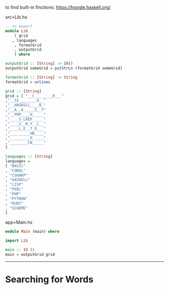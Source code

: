 
to find built-in finctions: https://hoogle.haskell.org/

src>Lib.hs
```haskell
-- to export
module Lib
	( grid
   , languages
    , formatGrid
    , outputGrid
    ) where

outputGrid :: [String] -> IO()
outputGrid someGrid = putStrLn (formatGrid someGrid)

formatGrid :: [String] -> String
formatGrid = unlines

grid :: [String]
grid = [ "__C________R___"
,"__SI________U__"
,"__HASKELL____B_"
,"__A__A_____S__Y"
,"__PHP____H_____"
,"____S_LREP_____"
,"____I__M_Y__L__"
,"____L_E__T_O___"
,"_________HB____"
,"_________O_____"
,"________CN_____"
]

languages :: [String]
languages =
[ "BASIC"
, "COBOL"
, "CSHARP"
, "HASKELL"
, "LISP"
, "PERL"
, "PHP"
, "PYTHON"
, "RUBY"
, "SCHEME"
]
```


app>Main.hs
```haskell
module Main (main) where

import Lib

main :: IO ()
main = outputGrid grid
```

------------
# Searching for Words























